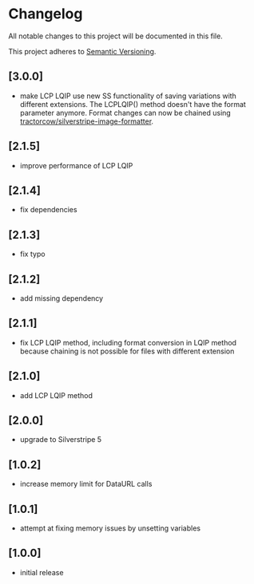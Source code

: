 # Changelog

All notable changes to this project will be documented in this file.

This project adheres to [Semantic Versioning](http://semver.org/).

## [3.0.0]

* make LCP LQIP use new SS functionality of saving variations with different extensions. The LCPLQIP() method doesn't 
have the format parameter anymore. Format changes can now be chained using 
[tractorcow/silverstripe-image-formatter](https://github.com/tractorcow/silverstripe-image-formatter). 

## [2.1.5]

* improve performance of LCP LQIP

## [2.1.4]

* fix dependencies

## [2.1.3]

* fix typo

## [2.1.2]

* add missing dependency

## [2.1.1]

* fix LCP LQIP method, including format conversion in LQIP method because chaining is not possible for files with 
different extension

## [2.1.0]

* add LCP LQIP method

## [2.0.0]

* upgrade to Silverstripe 5

## [1.0.2]

* increase memory limit for DataURL calls

## [1.0.1]

* attempt at fixing memory issues by unsetting variables

## [1.0.0]

* initial release
